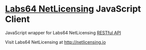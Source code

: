 # [Labs64 NetLicensing](http://netlicensing.io) JavaScript Client

JavaScript wrapper for Labs64 NetLicensing [RESTful API](http://l64.cc/nl10)

Visit Labs64 NetLicensing at http://netlicensing.io
